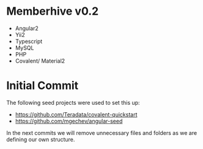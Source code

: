 # Memberhive v0.2

- Angular2
- Yii2
- Typescript
- MySQL
- PHP
- Covalent/ Material2

# Initial Commit

The following seed projects were used to set this up:
- https://github.com/Teradata/covalent-quickstart
- https://github.com/mgechev/angular-seed

In the next commits we will remove unnecessary files and folders
 as we are defining our own structure.